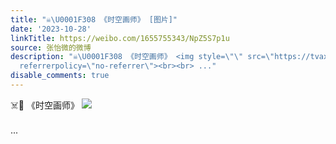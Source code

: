 ```yaml
---
title: "☠️\U0001F308 《时空画师》 [图片]"
date: '2023-10-28'
linkTitle: https://weibo.com/1655755343/NpZ5S7p1u
source: 张怡微的微博
description: "☠️\U0001F308 《时空画师》 <img style=\"\" src=\"https://tvax4.sinaimg.cn/large/62b0d24fly1hjbayfvo4vj20u0175tpc.jpg\"
  referrerpolicy=\"no-referrer\"><br><br> ..."
disable_comments: true
---
```

☠️🌈 《时空画师》 <img style="" src="https://tvax4.sinaimg.cn/large/62b0d24fly1hjbayfvo4vj20u0175tpc.jpg" referrerpolicy="no-referrer"><br><br> ...